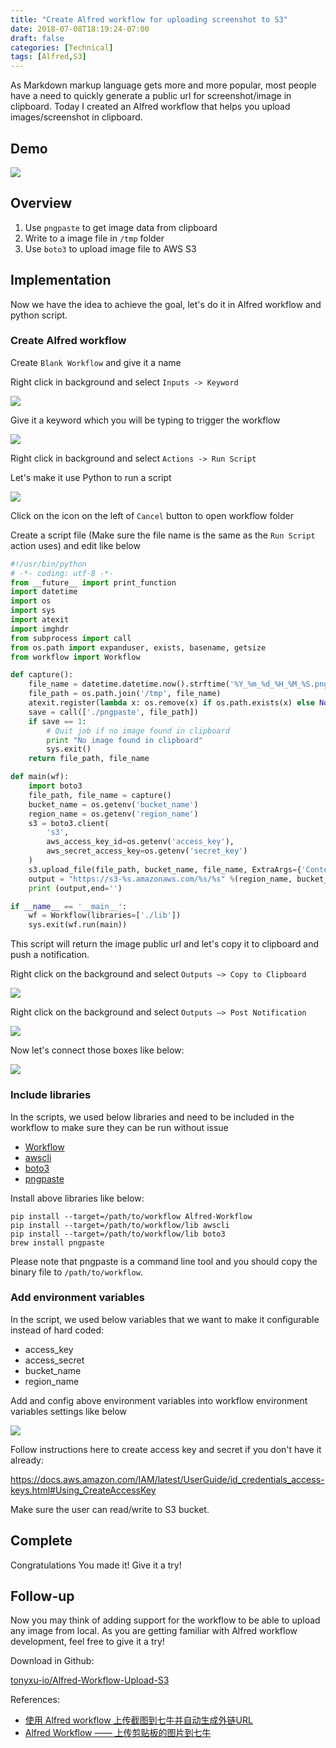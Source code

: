 ```yaml
---
title: "Create Alfred workflow for uploading screenshot to S3"
date: 2018-07-08T18:19:24-07:00
draft: false
categories: [Technical]
tags: [Alfred,S3]
---
```


As Markdown markup language gets more and more popular, most people have a need to quickly generate a public url for screenshot/image in clipboard. Today I created an Alfred workflow that helps you upload images/screenshot in clipboard.

## Demo

![](https://s3-us-west-1.amazonaws.com/tonyxu-img/2018-07-08+21_33_30.gif)

## Overview

1. Use `pngpaste` to get image data from clipboard
2. Write to a image file in `/tmp` folder
3. Use `boto3` to upload image file to AWS S3

## Implementation

Now we have the idea to achieve the goal, let's do it in Alfred workflow and python script.

### Create Alfred workflow

Create `Blank Workflow` and give it a name

Right click in background and select `Inputs -> Keyword`

![](https://s3-us-west-1.amazonaws.com/tonyxu-img/2018_07_08_20_56_57.png)

Give it a keyword which you will be typing to trigger the workflow

![](https://s3-us-west-1.amazonaws.com/tonyxu-img/2018_07_08_20_50_57.png)

Right click in background and select `Actions -> Run Script`

Let's make it use Python to run a script

![](https://s3-us-west-1.amazonaws.com/tonyxu-img/2018_07_08_20_58_41.png)

Click on the icon on the left of `Cancel` button to open workflow folder

Create a script file (Make sure the file name is the same as the `Run Script` action uses) and edit like below

```python
#!/usr/bin/python
# -*- coding: utf-8 -*-
from __future__ import print_function
import datetime
import os
import sys
import atexit
import imghdr
from subprocess import call
from os.path import expanduser, exists, basename, getsize
from workflow import Workflow

def capture():
    file_name = datetime.datetime.now().strftime('%Y_%m_%d_%H_%M_%S.png')
    file_path = os.path.join('/tmp', file_name)
    atexit.register(lambda x: os.remove(x) if os.path.exists(x) else None, file_path)
    save = call(['./pngpaste', file_path])
    if save == 1:
        # Quit job if no image found in clipboard
        print "No image found in clipboard"
        sys.exit()
    return file_path, file_name

def main(wf):
    import boto3
    file_path, file_name = capture()
    bucket_name = os.getenv('bucket_name')
    region_name = os.getenv('region_name')
    s3 = boto3.client(
        's3',
        aws_access_key_id=os.getenv('access_key'),
        aws_secret_access_key=os.getenv('secret_key')
    )
    s3.upload_file(file_path, bucket_name, file_name, ExtraArgs={'ContentType': "image/png"})
    output = "https://s3-%s.amazonaws.com/%s/%s" %(region_name, bucket_name, file_name)
    print (output,end='')

if __name__ == '__main__':
    wf = Workflow(libraries=['./lib'])
    sys.exit(wf.run(main))
```

This script will return the image public url and let's copy it to clipboard and push a notification.

Right click on the background and select `Outputs –> Copy to Clipboard`

![](https://s3-us-west-1.amazonaws.com/tonyxu-img/2018_07_08_21_06_32.png)

Right click on the background and select `Outputs –> Post Notification`

![](https://s3-us-west-1.amazonaws.com/tonyxu-img/2018_07_08_21_06_54.png)

Now let's connect those boxes like below:

![](https://s3-us-west-1.amazonaws.com/tonyxu-img/2018_07_08_21_07_52.png)

### Include libraries

In the scripts, we used below libraries and need to be included in the workflow to make sure they can be run without issue

- [Workflow](http://alfredworkflow.readthedocs.io/en/latest/installation.html)
- [awscli](https://docs.aws.amazon.com/cli/latest/userguide/installing.html)
- [boto3](https://boto3.readthedocs.io/en/latest/guide/quickstart.html#installation)
- [pngpaste](https://github.com/jcsalterego/pngpaste)

Install above libraries like below:

```
pip install --target=/path/to/workflow Alfred-Workflow
pip install --target=/path/to/workflow/lib awscli
pip install --target=/path/to/workflow/lib boto3
brew install pngpaste
```

Please note that pngpaste is a command line tool and you should copy the binary file to `/path/to/workflow`.

### Add environment variables

In the script, we used below variables that we want to make it configurable instead of hard coded:

- access_key
- access_secret
- bucket_name
- region_name

Add and config above environment variables into workflow environment variables settings like below

![](https://s3-us-west-1.amazonaws.com/tonyxu-img/2018_07_08_21_25_05.png)

Follow instructions here to create access key and secret if you don't have it already:

https://docs.aws.amazon.com/IAM/latest/UserGuide/id_credentials_access-keys.html#Using_CreateAccessKey

Make sure the user can read/write to S3 bucket.

## Complete

Congratulations You made it! Give it a try!

## Follow-up

Now you may think of adding support for the workflow to be able to upload any image from local. As you are getting familiar with Alfred workflow development, feel free to give it a try!

Download in Github:

[tonyxu-io/Alfred-Workflow-Upload-S3](https://github.com/tonyxu-io/Alfred-Workflow-Upload-S3)

References:

- [使用 Alfred workflow 上传截图到七牛并自动生成外链URL](http://xfyuan.github.io/2017/03/use-alfred-to-auto-upload-screenshot-to-qiniu-and-generate-the-markdown-image-url/)
- [Alfred Workflow —— 上传剪贴板的图片到七牛](http://labmain.com/2016/04/06/A_Alfred_Workflow_upload_clipboard%27image_to_qiniu/)